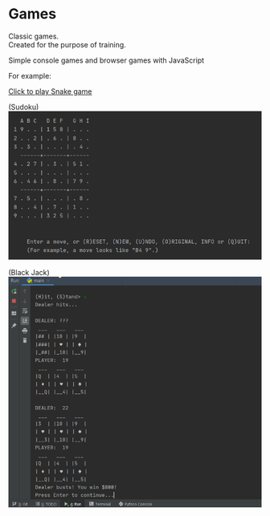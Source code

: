 # Games
Classic games.    
Created for the purpose of training.    

Simple console games and browser games with JavaScript

For example:    

[Click to play Snake game](https://revadim.github.io/Games/Snake_JS)

(Sudoku)    
<img src="https://github.com/ReVadim/Games/blob/main/sudoku/printscreen/move.png" alt="sudoku">    

(Black Jack)    
<img src="https://github.com/ReVadim/Games/blob/main/Black_Jack/printscreen/win.png" alt="Black_Jack">    
 
